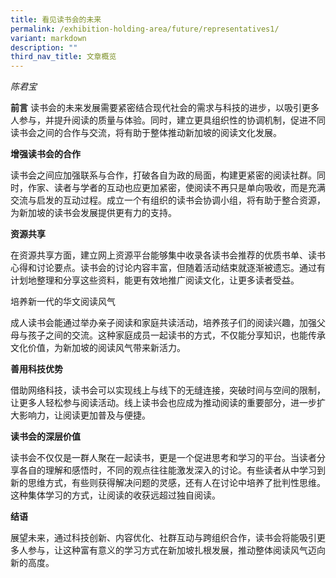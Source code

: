 ```yaml
---
title: 看见读书会的未来
permalink: /exhibition-holding-area/future/representatives1/
variant: markdown
description: ""
third_nav_title: 文章概览
---
```

*陈君宝*

**前言**
读书会的未来发展需要紧密结合现代社会的需求与科技的进步，以吸引更多人参与，并提升阅读的质量与体验。同时，建立更具组织性的协调机制，促进不同读书会之间的合作与交流，将有助于整体推动新加坡的阅读文化发展。

**增强读书会的合作**

读书会之间应加强联系与合作，打破各自为政的局面，构建更紧密的阅读社群。同时，作家、读者与学者的互动也应更加紧密，使阅读不再只是单向吸收，而是充满交流与启发的互动过程。成立一个有组织的读书会协调小组，将有助于整合资源，为新加坡的读书会发展提供更有力的支持。

**资源共享**

在资源共享方面，建立网上资源平台能够集中收录各读书会推荐的优质书单、读书心得和讨论要点。读书会的讨论内容丰富，但随着活动结束就逐渐被遗忘。通过有计划地整理和分享这些资料，能更有效地推广阅读文化，让更多读者受益。

培养新一代的华文阅读风气

成人读书会能通过举办亲子阅读和家庭共读活动，培养孩子们的阅读兴趣，加强父母与孩子之间的交流。这种家庭成员一起读书的方式，不仅能分享知识，也能传承文化价值，为新加坡的阅读风气带来新活力。

**善用科技优势**

借助网络科技，读书会可以实现线上与线下的无缝连接，突破时间与空间的限制，让更多人轻松参与阅读活动。线上读书会也应成为推动阅读的重要部分，进一步扩大影响力，让阅读更加普及与便捷。

**读书会的深层价值**

读书会不仅仅是一群人聚在一起读书，更是一个促进思考和学习的平台。当读者分享各自的理解和感悟时，不同的观点往往能激发深入的讨论。有些读者从中学习到新的思维方式，有些则获得解决问题的灵感，还有人在讨论中培养了批判性思维。这种集体学习的方式，让阅读的收获远超过独自阅读。

**结语**

展望未来，通过科技创新、内容优化、社群互动与跨组织合作，读书会将能吸引更多人参与，让这种富有意义的学习方式在新加坡扎根发展，推动整体阅读风气迈向新的高度。